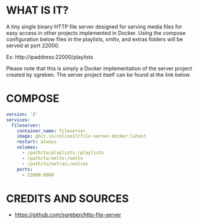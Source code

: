 # WHAT IS IT?

A tiny single binary HTTP file server designed for serving media files for easy access in other projects implemented in Docker. Using the compose configuration below files in the playlists, xmltv, and extras folders will be served at port 22000.

Ex: http://ipaddress:22000/playlists

Please note that this is simply a Docker implementation of the server project created by sgreben. The server project itself can be found at the link below.

# COMPOSE

```yaml
version: '2'
services:
  fileserver:
    container_name: fileserver
    image: ghcr.io/colino17/file-server-docker:latest
    restart: always
    volumes:
      - /path/to/playlists:/playlists
      - /path/to/xmltv:/xmltv
      - /path/to/extras:/extras
    ports:
      - 22000:8080
```

# CREDITS AND SOURCES

- https://github.com/sgreben/http-file-server
